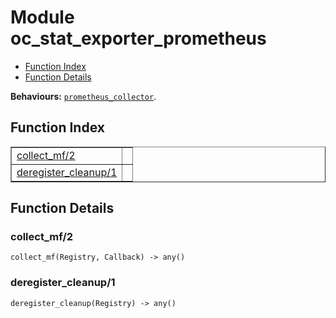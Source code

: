 

# Module oc_stat_exporter_prometheus #
* [Function Index](#index)
* [Function Details](#functions)

__Behaviours:__ [`prometheus_collector`](prometheus_collector.md).

<a name="index"></a>

## Function Index ##


<table width="100%" border="1" cellspacing="0" cellpadding="2" summary="function index"><tr><td valign="top"><a href="#collect_mf-2">collect_mf/2</a></td><td></td></tr><tr><td valign="top"><a href="#deregister_cleanup-1">deregister_cleanup/1</a></td><td></td></tr></table>


<a name="functions"></a>

## Function Details ##

<a name="collect_mf-2"></a>

### collect_mf/2 ###

`collect_mf(Registry, Callback) -> any()`

<a name="deregister_cleanup-1"></a>

### deregister_cleanup/1 ###

`deregister_cleanup(Registry) -> any()`

